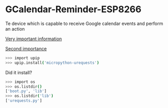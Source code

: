 # GCalendar-Reminder-ESP8266

Te device which is capable to receive Google calendar events and perform an action


[Very important information](https://github.com/mcauser/MicroPython-ESP8266-Nokia-5110-Bitcoin)

[Second importance](https://forum.micropython.org/viewtopic.php?t=5295)

```sh
>>> import upip
>>> upip.install('micropython-urequests')
```

Did it install?
```sh
>>> import os
>>> os.listdir()
['boot.py', 'lib']
>>> os.listdir('lib')
['urequests.py']
```
